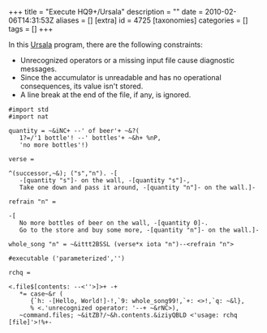 +++
title = "Execute HQ9+/Ursala"
description = ""
date = 2010-02-06T14:31:53Z
aliases = []
[extra]
id = 4725
[taxonomies]
categories = []
tags = []
+++


In this [Ursala](https://rosettacode.org/wiki/Ursala) program, there are the following constraints:
* Unrecognized operators or a missing input file cause diagnostic messages.
* Since the accumulator is unreadable and has no operational consequences, its value isn't stored.
* A line break at the end of the file, if any, is ignored.


```Ursala
#import std                     
#import nat                     
                                
quantity = ~&iNC+ --' of beer'+ ~&?(
   1?=/'1 bottle'! --' bottles'+ ~&h+ %nP,
   'no more bottles'!)

verse =

^(successor,~&); ("s","n"). -[
   -[quantity "s"]- on the wall, -[quantity "s"]-,
   Take one down and pass it around, -[quantity "n"]- on the wall.]-

refrain "n" =

-[
   No more bottles of beer on the wall, -[quantity 0]-.
   Go to the store and buy some more, -[quantity "n"]- on the wall.]-

whole_song "n" = ~&ittt2BSSL (verse*x iota "n")--<refrain "n">

#executable ('parameterized','')

rchq =

<.file$[contents: --<''>]>+ -+
   *= case~&r (
      {`h: -[Hello, World!]-!,`9: whole_song99!,`+: <>!,`q: ~&l},
      % <.'unrecognized operator: '--+ ~&rNC>),
   ~command.files; ~&itZB?/~&h.contents.&iziyQBLD <'usage: rchq [file]'>!%+-
```

